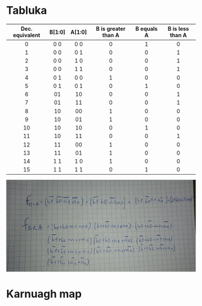 # Tabluka
| **Dec. equivalent** | **B[1:0]** | **A[1:0]** | **B is greater than A** | **B equals A** | **B is less than A** |
| :-: | :-: | :-: | :-: | :-: | :-: |
| 0 | 0 0 | 0 0 | 0 | 1 | 0 |
| 1 | 0 0 | 0 1 | 0 | 0 | 1 |
| 2 | 0 0 | 1 0 | 0 | 0 | 1 |
| 3 | 0 0 | 1 1 | 0 | 0 | 1 |
| 4 | 0 1 | 0 0 | 1 | 0 | 0 |
| 5 | 0 1 | 0 1 | 0 | 1 | 0 |
| 6 | 01 | 10 | 0 | 0 | 1 |
| 7 | 01 | 11 | 0 | 0 | 1 |
| 8 | 10 | 00 | 1 | 0 | 0 |
| 9 | 10 | 01 | 1 | 0 | 0 |
| 10 | 10 | 10 | 0 | 1 | 0 |
| 11 | 10 | 11 | 0 | 0 | 1 |
| 12 | 11 | 00 | 1 | 0 | 0 |
| 13 | 11 | 01 | 1 | 0 | 0 |
| 14 | 1 1 | 1 0 | 1 | 0 | 0 |
| 15 | 1 1 | 1 1 | 0 | 1 | 0 |

![alt text](https://github.com/VojtechNiederle/Digital-Electronics-1/blob/main/Labs/02-Logic/x.jpg)
# Karnuagh map
